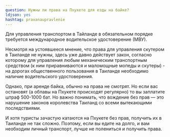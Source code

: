 ```yaml
---
question: Нужны ли права на Пхукете для езды на байке?
ldjson: yes
hashtag: pravanaupravlenie
---
```


Для управления транспортом в Тайланде в обязательном порядке требуется международное водительское удостоверение (МВУ).

Несмотря на устоявшееся мнение, что права для управления скутером в Таиланде не нужны, здесь уже давно действует закон, согласно которому для управления любым механическим транспортным средством (к ним приравниваются и маломощные мопеды и скутеры) - на дорогах общественного пользования в Таиланде необходимо наличие водительского удостоверения.

Однако, при аренде байка, обычно на права не смотрят. Но если вас остановят (а облавы на Пхукете происходят регулярно) то вы заплатите штраф 500-1000 бат. Но важно понимать, что вождение без прав  — это нарушение законов королевства Таиланд со всеми вытекающими последствиями.

И хотя туристы зачастую катаются на Пхукете без прав, получить их в Таиланде не так сложно. Поэтому, если вы едите на долго, и вам необходим личный транспорт, лучше не полениться и получить права.
